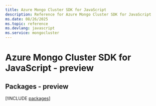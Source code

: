 ```yaml
---
title: Azure Mongo Cluster SDK for JavaScript
description: Reference for Azure Mongo Cluster SDK for JavaScript
ms.date: 08/26/2025
ms.topic: reference
ms.devlang: javascript
ms.service: mongocluster
---
```

# Azure Mongo Cluster SDK for JavaScript - preview
## Packages - preview
[!INCLUDE [packages](mongo-cluster-index.md)]